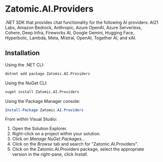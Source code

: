 # Zatomic.AI.Providers

.NET SDK that provides chat functionality for the following AI providers: AI21 Labs, Amazon Bedrock, Anthropic, Azure OpenAI, Azure Serverless, Cohere, Deep Infra, Fireworks AI, Google Gemini, Hugging Face, Hyperbolic, Lambda, Meta, Mistral, OpenAI, Together AI, and xAI.

## Installation

Using the .NET CLI:

```sh
dotnet add package Zatomic.AI.Providers
```

Using the NuGet CLI:

```sh
nuget install Zatomic.AI.Providers
```

Using the Package Manager console:

```powershell
Install-Package Zatomic.AI.Providers
```

From within Visual Studio:

1. Open the Solution Explorer.
2. Right-click on a project within your solution.
3. Click on _Manage NuGet Packages..._
4. Click on the _Browse_ tab and search for "Zatomic.AI.Providers".
5. Click on the Zatomic.AI.Providers package, select the appropriate version in the right-pane, click _Install_.
